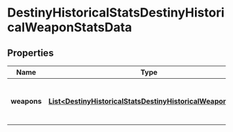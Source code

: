 
# DestinyHistoricalStatsDestinyHistoricalWeaponStatsData

## Properties
Name | Type | Description | Notes
------------ | ------------- | ------------- | -------------
**weapons** | [**List&lt;DestinyHistoricalStatsDestinyHistoricalWeaponStats&gt;**](DestinyHistoricalStatsDestinyHistoricalWeaponStats.md) | List of weapons and their perspective values. |  [optional]



